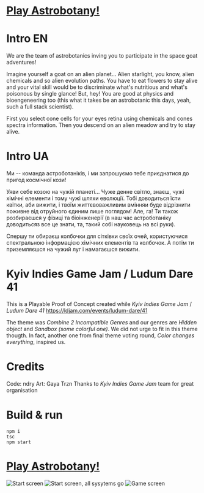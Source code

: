 # [Play Astrobotany!](https://ndry.github.io/astrobotany/public/)

# Intro EN

We are the team of astrobotanics inving you to participate in the space goat adventures!

Imagine yourself a goat on an alien planet... Alien starlight, you know, alien chemicals and so alien evolution paths. You have to eat flowers to stay alive and your vital skill would be to discriminate what's nutritious and what's poisonous by single glance! But, hey! You are good at physics and bioengeneering too (this what it takes be an astrobotanic this days, yeah, such a full stack scientist). 

First you select cone cells for your eyes retina using chemicals and cones spectra information. Then you descend on an alien meadow and try to stay alive.

# Intro UA

Ми -- команда астроботаніків, і ми запрошуємо тебе приєднатися до пригод космічної кози!

Уяви себе козою на чужій планеті... Чуже денне світло, знаєш, чужі хімічні елементи і тому чужі шляхи еволюції. Тобі доводиться їсти квітки, аби вижити, і твоїм життєвоважливим вмінняи буде відрізнити поживне від отруйного єдиним лише поглядом! Але, га! Ти також розбираєшся у фізиці та біоінженерії (в наш час астроботаніку доводитьсяз все це знати, та, такий собі науковець на всі руки).

Спершу ти обираєш колбочки для сітківки своїх очей, користуючися спектральною інформацією хімічних елементів та колбочок. А потім ти приземляєшся на чужий луг і намагаєшся вижити.

# Kyiv Indies Game Jam / Ludum Dare 41

This is a Playable Proof of Concept created while *Kyiv Indies Game Jam* / *Ludum Dare 41*
https://ldjam.com/events/ludum-dare/41

The theme was *Combine 2 Incompatible Genres* and our genres are *Hidden object* and *Sandbox (some colorful one)*. We did not urge to fit in this theme thougth. In fact, another one from final theme voting round, *Color changes everything*, inspired us.

# Credits

Code: ndry
Art: Gaya Trzn
Thanks to *Kyiv Indies Game Jam* team for great organisation

# Build & run

```
npm i
tsc
npm start
```


# [Play Astrobotany!](https://ndry.github.io/astrobotany/public/)

![Start screen](https://ndry.github.io/astrobotany/public/screenshots/start-none.png "Start screen")
![Start screen, all sysytems go](https://ndry.github.io/astrobotany/public/screenshots/start-all-go.png "Start screen, all sysytems go")
![Game screen](https://ndry.github.io/astrobotany/public/screenshots/gameplay.png "Game screen")
